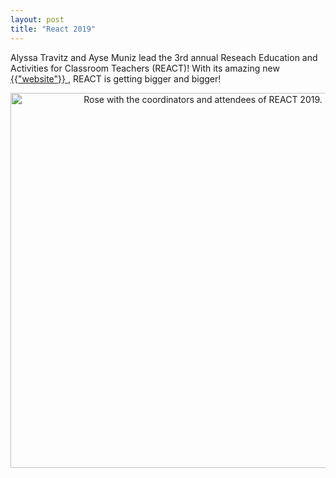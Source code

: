 ```yaml
---
layout: post
title: "React 2019"
---
```


Alyssa Travitz and Ayse Muniz lead the 3rd annual Reseach Education and Activities for Classroom Teachers (REACT)! With its amazing new <a href="https://www.reactmi.org/" target="_blank"> {{"website"}} </a>, REACT is getting bigger and bigger! 

<center>
<img src="../assets/gallery/REACT2019.jpg" alt="Rose with the coordinators and attendees of REACT 2019." style="width:600px" class="center"> 
</center>
